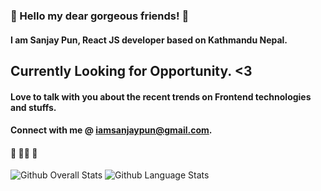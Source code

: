 ### 👋 Hello my dear gorgeous friends! 👋
#### I am Sanjay Pun, React JS developer based on Kathmandu Nepal.
## Currently Looking for Opportunity. <3
#### Love to talk with you about the recent trends on Frontend technologies and stuffs.
#### Connect with me @ iamsanjaypun@gmail.com. 
#### 🦸 🦸‍♂️ 🦹
<img src="https://github-readme-stats.vercel.app/api?username=sanjipun&show_icons=true&theme=vision-friendly-dark&count_private=true" alt="Github Overall Stats">
<img src="https://github-readme-stats.vercel.app/api/top-langs/?username=sanjipun&layout=compact&theme=vision-friendly-dark" alt="Github Language Stats">
